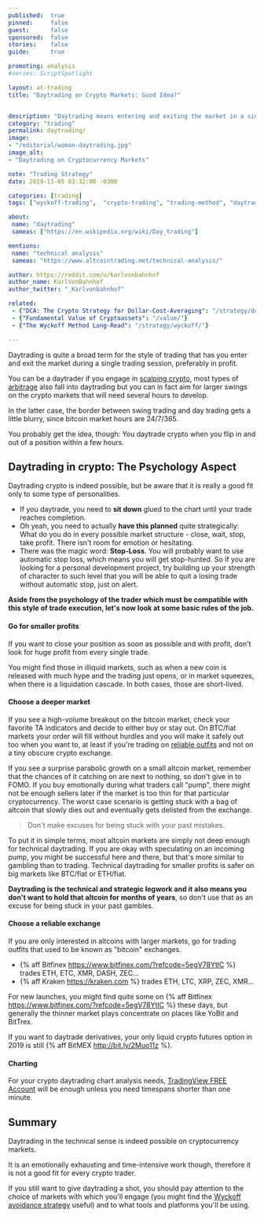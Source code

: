 ```yaml
---
published:  true
pinned:     false
guest:      false
sponsored:  false
stories:    false
guide:      true

promoting: analysis
#series: ScriptSpotlight

layout: at-trading
title: "Daytrading on Crypto Markets: Good Idea?"


description: "Daytrading means entering and exiting the market in a single day. Is this a good crypto trading strategy?"
category: "trading"
permalink: daytrading/
image:
- "/editorial/woman-daytrading.jpg"
image_alt:
- "Daytrading on Cryptocurrency Markets"

note: "Trading Strategy"
date: 2019-11-05 03:32:00 -0300

categories: [trading]
tags: ["wyckoff-trading",  "crypto-trading", "trading-method", "daytrading", "trading-strategy"]

about:
 name: "daytrading"
 sameas: ["https://en.wikipedia.org/wiki/Day_trading"]

mentions:
 name: "technical analysis"
 sameas: "https://www.altcointrading.net/technical-analysis/"

author: https://reddit.com/u/karlvonbahnhof
author_name: KarlVonBahnhof
author_twitter: "_Karlvonbahnhof"

related:
 - {"DCA: The Crypto Strategy for Dollar-Cost-Averaging": "/strategy/dca/"}
 - {"Fundamental Value of Cryptoassets": "/value/"}
 - {"The Wyckoff Method Long-Read": "/strategy/wyckoff/"}

---
```


Daytrading is quite a broad term for the style of trading that has you enter and exit the market during a single trading session, preferably in profit.

You can be a daytrader if you engage in [scalping crypto](/strategy/scalping/), most types of [arbitrage](/south-korea-arbitrage/) also fall into daytrading but you can in fact aim for larger swings on the crypto markets that will need several hours to develop.

In the latter case, the border between swing trading and day trading gets a little blurry, since bitcoin market hours are 24/7/365.

You probably get the idea, though: You daytrade crypto when you flip in and out of a position within a few hours.

## Daytrading in crypto: The Psychology Aspect

Daytrading crypto is indeed possible, but be aware that it is really a good fit only to some type of personalities.

* If you daytrade, you need to **sit down** glued to the chart until your trade reaches completion.
* Oh yeah, you need to actually **have this planned** quite strategically: What do you do in every possible market structure - close, wait, stop, take profit. There isn't room for emotion or hesitating.
* There was the magic word: **Stop-Loss**. You will probably want to use automatic stop loss, which means you will get stop-hunted. So if you are looking for a personal development project, try building up your strength of character to such level that you will be able to quit a losing trade without automatic stop, just on alert.

**Aside from the psychology of the trader which must be compatible with this style of trade execution, let's now look at some basic rules of the job.**

#### Go for smaller profits

If you want to close your position as soon as possible and with profit, don't look for huge profit from every single trade.

You might find those in illiquid markets, such as when a new coin is released with much hype and the trading just opens, or in market squeezes, when there is a liquidation cascade. In both cases, those are short-lived.

#### Choose a deeper market

If you see a high-volume breakout on the bitcoin market, check your favorite TA indicators and decide to either buy or stay out. On BTC/fiat markets your order will fill without hurdles and you will make it safely out too when you want to, at least if you're trading on [reliable outfits](/coupon-bitfinex-5egv78ytlc/) and not on a tiny obscure crypto exchange.

If you see a surprise parabolic growth on a small altcoin market, remember that the chances of it catching on are next to nothing, so don't give in to FOMO. If you buy emotionally during what traders call "pump", there might not be enough sellers later if the market is too thin for that particular cryptocurrency. The worst case scenario is getting stuck with a bag of altcoin that slowly dies out and eventually gets delisted from the exchange.

> Don't make excuses for being stuck with your past mistakes.

To put it in simple terms, most altcoin markets are simply not deep enough for technical daytrading. If you are okay with speculating on an incoming pump, you might be successful here and there, but that's more similar to gambling than to trading. Technical daytrading for smaller profits is safer on big markets like BTC/fiat or ETH/fiat.

**Daytrading is the technical and strategic legwork and it also means you don't want to hold that altcoin for months of years**, so don't use that as an excuse for being stuck in your past gambles.

#### Choose a reliable exchange

If you are only interested in altcoins with larger markets, go for trading outfits that used to be known as "bitcoin" exchanges.

* {% aff Bitfinex https://www.bitfinex.com/?refcode=5egV78YtlC %} trades ETH, ETC, XMR, DASH, ZEC...
* {% aff Kraken https://kraken.com %} trades ETH, LTC, XRP, ZEC, XMR...

For new launches, you might find quite some on {% aff Bitfinex https://www.bitfinex.com/?refcode=5egV78YtlC %} these days, but generally the thinner market plays concentrate on places like YoBit and BitTrex.

If you want to daytrade derivatives, your only liquid crypto futures option in 2019 is still {% aff BitMEX http://bit.ly/2Muo11z %}.

#### Charting

For your crypto daytrading chart analysis needs, [TradingView FREE Account](http://bit.ly/atnet-tv) will be enough unless you need timespans shorter than one minute.

## Summary

Daytrading in the technical sense is indeed possible on cryptocurrency markets.

It is an emotionally exhausting and time-intensive work though, therefore it is not a good fit for every crypto trader.

If you still want to give daytrading a shot, you should pay attention to the choice of markets with which you'll engage (you might find the [Wyckoff avoidance strategy](/wyckoff-avoidance/) useful) and to what tools and platforms you'll be using.
